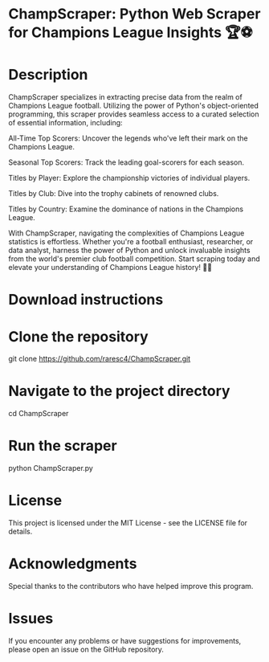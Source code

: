# ChampScraper: Python Web Scraper for Champions League Insights 🏆⚽️

# Description

ChampScraper specializes in extracting precise data from the realm of Champions League football. Utilizing the power of Python's object-oriented programming, this scraper provides seamless access to a curated selection of essential information, including:

All-Time Top Scorers: Uncover the legends who've left their mark on the Champions League.

Seasonal Top Scorers: Track the leading goal-scorers for each season.

Titles by Player: Explore the championship victories of individual players.

Titles by Club: Dive into the trophy cabinets of renowned clubs.

Titles by Country: Examine the dominance of nations in the Champions League.

With ChampScraper, navigating the complexities of Champions League statistics is effortless. Whether you're a football enthusiast, researcher, or data analyst, harness the power of Python and unlock invaluable insights from the world's premier club football competition. Start scraping today and elevate your understanding of Champions League history! 🚀💡

# Download instructions

# Clone the repository

git clone https://github.com/raresc4/ChampScraper.git

# Navigate to the project directory

cd ChampScraper

# Run the scraper

python ChampScraper.py

# License

This project is licensed under the MIT License - see the LICENSE file for details.

# Acknowledgments

Special thanks to the contributors who have helped improve this program.

# Issues

If you encounter any problems or have suggestions for improvements, please open an issue on the GitHub repository.






